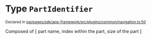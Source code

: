 # Type `PartIdentifier`
<sub>Declared in [packages/sdk/app-framework/src/plugins/common/navigation.ts:50](https://github.com/dxos/dxos/blob/5d7baccd2e/packages/sdk/app-framework/src/plugins/common/navigation.ts#L50)</sub>


Composed of [ part name, index within the part, size of the part ]



